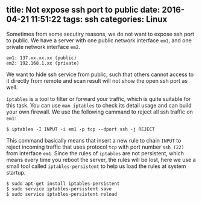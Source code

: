 title: Not expose ssh port to public
date: 2016-04-21 11:51:22
tags: ssh
categories: Linux
---

Sometimes from some secutiry reasons, we do not want to expose ssh port to public. We have a server with one public network interface `em1`, and one private network interface `em2`.

```
em1: 137.xx.xx.xx (public)
em2: 192.168.1.xx (private)
```

We want to hide ssh service from public, such that others cannot access to it directly from remote and scan result will not show the open ssh port as well.

<!--more-->

`iptables` is a tool to filter or forward your traffic, which is quite suitable for this task. You can use `man iptables` to check its detail usage and can build your own firewall. We use the following cammand to reject all ssh traffic on `em1`:

```
$ iptables -I INPUT -i em1 -p tcp --dport ssh -j REJECT
```

This command basically means that insert a new rule to chain `INPUT` to reject incoming traffic that uses protocol `tcp` with port number `ssh (22)` from interface `em1`. Since the rules of `iptables` are not persistent, which means every time you reboot the server, the rules will be lost, here we use a small tool called `iptables-persistent` to help us load the rules at system startup.

```
$ sudo apt-get install iptables-persistent
$ sudo service iptables-persistent save
$ sudo service iptables-persistent reload
```
 
